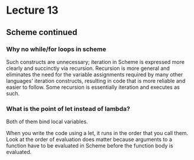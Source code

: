 # Lecture 13

## Scheme continued

### Why no while/for loops in scheme

Such constructs are unnecessary; iteration in Scheme is expressed more clearly and succinctly via recursion. Recursion is more general and eliminates the need for the variable assignments required by many other languages' iteration constructs, resulting in code that is more reliable and easier to follow. Some recursion is essentially iteration and executes as such.

### What is the point of let instead of lambda? 

Both of them bind local variables.

When you write the code using a let, it runs in the order that you call them. Look at the order of evaluation does matter because arguments to a function have to be evaluated in Scheme before the function body is evaluated. 





